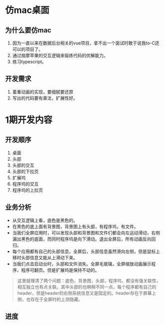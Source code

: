 # 仿mac桌面

## 为什么要仿mac
1. 因为一直以来在数据后台相关的vue项目，拿不出一个面试时敢于说我to-C还可以的项目了。
2. 通过揣摩苹果的交互逻辑来锻炼代码的优解能力。
3. 练习typescript。

## 开发需求
1. 着重动画的实现，要细腻要还原
2. 写出的代码要有章法，扩展性好。

# 1期开发内容

## 开发顺序
1. 桌面
2. 头部
3. 头部的交互
4. 头部的下拉页
5. 扩展坞
6. 程序坞的交互
7. 程序坞的上拉页

## 业务分析
* 从交互逻辑上看，底色是黑色的。
* 在黑色的底上面有背景图，背景图上有头部，有程序坞，有文件。
* 当我们全屏应用时，可以发现头部和背景图和文件们都会向左运动滑动，右侧漏出黑色的底面，而同时程序坞是向下滑动。退出全屏后，所有动画反向回归。
* 每个应用都有自己的头部信息，全屏后，头部信息虽然滑向左侧，但是鼠标上移时头部信息又能从上滑动下来。
* 当我们点击启动台时，头部和文件消失。全屏毛玻璃，全屏缩放动画展示程序，程序可翻页。但是扩展坞是保持不动的。
>这里就理清了两个问题：底色，背景图，头部，程序坞，都没有强关联性，相互独立也有点关联。其中头部的也稍稍不同一点，每个程序都有自己的header，但是header的右侧系统信息又是固定的。header存在于屏幕上侧，也存在于全屏时的上测隐藏。

## 进度
